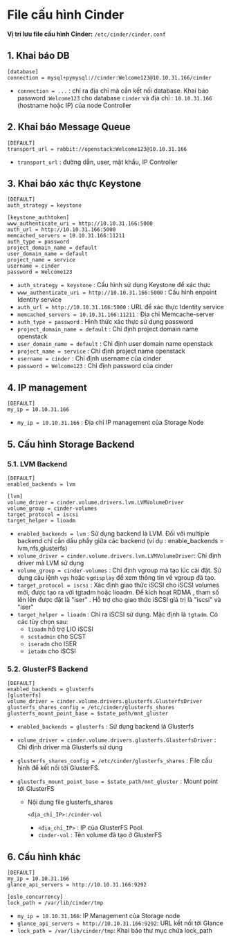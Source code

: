 # File cấu hình Cinder

**Vị trí lưu file cấu hình Cinder:** `/etc/cinder/cinder.conf`

## 1. Khai báo DB
```
[database]
connection = mysql+pymysql://cinder:Welcome123@10.10.31.166/cinder
```

- `connection = ...` : chỉ ra địa chỉ mà cần kết nối database. Khai báo password :`Welcome123` cho database `cinder` và địa chỉ : `10.10.31.166` (hostname hoặc IP) của node Controller

## 2. Khai báo Message Queue
```
[DEFAULT]
transport_url = rabbit://openstack:Welcome123@10.10.31.166
```

- `transport_url` : đường dẫn, user, mật khẩu, IP Controller

## 3. Khai báo xác thực Keystone
```
[DEFAULT]
auth_strategy = keystone

[keystone_authtoken]
www_authenticate_uri = http://10.10.31.166:5000
auth_url = http://10.10.31.166:5000
memcached_servers = 10.10.31.166:11211
auth_type = password
project_domain_name = default
user_domain_name = default
project_name = service
username = cinder
password = Welcome123
```

- `auth_strategy = keystone` : Cấu hình sử dụng Keystone để xác thực
- `www_authenticate_uri = http://10.10.31.166:5000` : Cấu hình enpoint Identity service
- `auth_url = http://10.10.31.166:5000` : URL để xác thực Identity service
- `memcached_servers = 10.10.31.166:11211` : Địa chỉ Memcache-server
- `auth_type = password` : Hình thức xác thực sử dụng password
- `project_domain_name = default` : Chỉ định project domain name openstack
- `user_domain_name = default` : Chỉ định user domain name openstack
- `project_name = service` : Chỉ định project name openstack
- `username = cinder` : Chỉ định username của cinder
- `password = Welcome123` : Chỉ định password của cinder

## 4. IP management
```
[DEFAULT]
my_ip = 10.10.31.166
```

- `my_ip = 10.10.31.166` : Địa chỉ IP management của Storage Node

## 5. Cấu hình Storage Backend
### 5.1. LVM Backend
```
[DEFAULT]
enabled_backends = lvm

[lvm]
volume_driver = cinder.volume.drivers.lvm.LVMVolumeDriver
volume_group = cinder-volumes
target_protocol = iscsi
target_helper = lioadm
```
- `enabled_backends = lvm` : Sử dụng backend là LVM. Đối với multiple backend chỉ cần dấu phẩy giữa các backend (ví dụ : enable_backends = lvm,nfs,glusterfs)
- `volume_driver = cinder.volume.drivers.lvm.LVMVolumeDriver`: Chỉ định driver mà LVM sử dụng
- `volume_group = cinder-volumes` :  Chỉ định vgroup mà tạo lúc cài đặt. Sử dụng câu lệnh `vgs` hoặc `vgdisplay` để xem thông tin về vgroup đã tạo.
- `target_protocol = iscsi` : Xác định giao thức iSCSI cho iSCSI volumes mới, được tạo ra với tgtadm hoặc lioadm. Để kích hoạt RDMA , tham số lên lên được đặt là "iser" . Hỗ trợ cho giao thức iSCSI giá trị là "iscsi" và "iser"
- `target_helper = lioadm` : Chỉ ra iSCSI sử dụng. Mặc định là `tgtadm`. Có các tùy chọn sau: 
    - `lioadm` hỗ trợ LIO iSCSI
    - `scstadmin` cho SCST
    - `iseradm` cho ISER
    - `ietadm` cho iSCSI

### 5.2. GlusterFS Backend
```
[DEFAULT]
enabled_backends = glusterfs
[glusterfs]
volume_driver = cinder.volume.drivers.glusterfs.GlusterfsDriver
glusterfs_shares_config = /etc/cinder/glusterfs_shares
glusterfs_mount_point_base = $state_path/mnt_gluster
```
- `enabled_backends = glusterfs` : Sử dụng backend là Glusterfs

- `volume_driver = cinder.volume.drivers.glusterfs.GlusterfsDriver` : Chỉ định driver mà Glusterfs sử dụng

- `glusterfs_shares_config = /etc/cinder/glusterfs_shares` : File cấu hình để kết nối tới GlusterFS.

- `glusterfs_mount_point_base = $state_path/mnt_gluster` : Mount point tới GlusterFS

    - Nội dung file glusterfs_shares
        ```
        <địa_chỉ_IP>:/cinder-vol
        ```
        - `<địa_chỉ_IP>` : IP của GlusterFS Pool.
        - `cinder-vol` : Tên volume đã tạo ở GlusterFS

## 6. Cấu hình khác
```
[DEFAULT]
my_ip = 10.10.31.166
glance_api_servers = http://10.10.31.166:9292

[oslo_concurrency]
lock_path = /var/lib/cinder/tmp
```
- `my_ip = 10.10.31.166`: IP Management của Storage node
- `glance_api_servers = http://10.10.31.166:9292`: URL kết nối tới Glance
- `lock_path = /var/lib/cinder/tmp`: Khai báo thư mục chứa lock_path